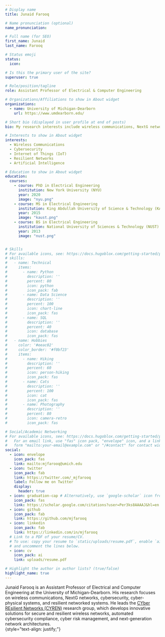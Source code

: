 ```yaml
---
# Display name
title: Junaid Farooq

# Name pronunciation (optional)
name_pronunciation:

# Full name (for SEO)
first_name: Junaid
last_name: Farooq

# Status emoji
status:
  icon:

# Is this the primary user of the site?
superuser: true

# Role/position/tagline
role: Assistant Professor of Electrical & Computer Engineering

# Organizations/Affiliations to show in About widget
organizations:
  - name: University of Michigan-Dearborn
    url: https://www.umdearborn.edu/

# Short bio (displayed in user profile at end of posts)
bio: My research interests include wireless communications, NextG networks, cybersecurity, cyber-physical systems, Internet of Things (IoT), and resilient networked systems.

# Interests to show in About widget
interests:
  - Wireless Communications
  - Cybersecurity
  - Internet of Things (IoT)
  - Resilient Networks
  - Artificial Intelligence

# Education to show in About widget
education:
  courses:
    - course: PhD in Electrical Engineering
      institution: New York University (NYU)
      year: 2020
      image: "nyu.png"
    - course: MS in Electrical Engineering
      institution: King Abdullah University of Science & Technology (KAUST)
      year: 2015
      image: "kaust.png"
    - course: BS in Electrical Engineering
      institution: National University of Sciences & Technology (NUST)
      year: 2013
      image: "nust.png"


# Skills
# For available icons, see: https://docs.hugoblox.com/getting-started/page-builder/#icons
# skills:
#   - name: Technical
#     items:
#       - name: Python
#         description: ''
#         percent: 80
#         icon: python
#         icon_pack: fab
#       - name: Data Science
#         description: ''
#         percent: 100
#         icon: chart-line
#         icon_pack: fas
#       - name: SQL
#         description: ''
#         percent: 40
#         icon: database
#         icon_pack: fas
#   - name: Hobbies
#     color: '#eeac02'
#     color_border: '#f0bf23'
#     items:
#       - name: Hiking
#         description: ''
#         percent: 60
#         icon: person-hiking
#         icon_pack: fas
#       - name: Cats
#         description: ''
#         percent: 100
#         icon: cat
#         icon_pack: fas
#       - name: Photography
#         description: ''
#         percent: 80
#         icon: camera-retro
#         icon_pack: fas

# Social/Academic Networking
# For available icons, see: https://docs.hugoblox.com/getting-started/page-builder/#icons
#   For an email link, use "fas" icon pack, "envelope" icon, and a link in the
#   form "mailto:your-email@example.com" or "/#contact" for contact widget.
social:
  - icon: envelope
    icon_pack: fas
    link: mailto:mjfarooq@umich.edu
  - icon: twitter
    icon_pack: fab
    link: https://twitter.com/_mjfarooq
    label: Follow me on Twitter
    display:
      header: true
  - icon: graduation-cap # Alternatively, use `google-scholar` icon from `ai` icon pack
    icon_pack: fas
    link: https://scholar.google.com/citations?user=Per3ks8AAAAJ&hl=en
  - icon: github
    icon_pack: fab
    link: https://github.com/mjfarooq
  - icon: linkedin
    icon_pack: fab
    link: https://linkedin.com/in/mjfarooq
  # Link to a PDF of your resume/CV.
  # To use: copy your resume to `static/uploads/resume.pdf`, enable `ai` icons in `params.yaml`,
  # and uncomment the lines below.
  - icon: cv
    icon_pack: ai
    link: uploads/resume.pdf

# Highlight the author in author lists? (true/false)
highlight_name: true
---
```


Junaid Farooq is an Assistant Professor of Electrical and Computer Engineering at the University of Michigan-Dearborn. His research focuses on wireless communications, NextG networks, cybersecurity, cyber-physical systems, and resilient networked systems. He leads the [CYber REsilient Networks (CYREN)](https://mjfarooq.github.io/mjfarooq.github.io-cyren/) research group, which develops innovative solutions for secure and resilient wireless networks, automated cybersecurity compliance, cyber risk management, and next-generation network architectures.  
{style="text-align: justify;"}
